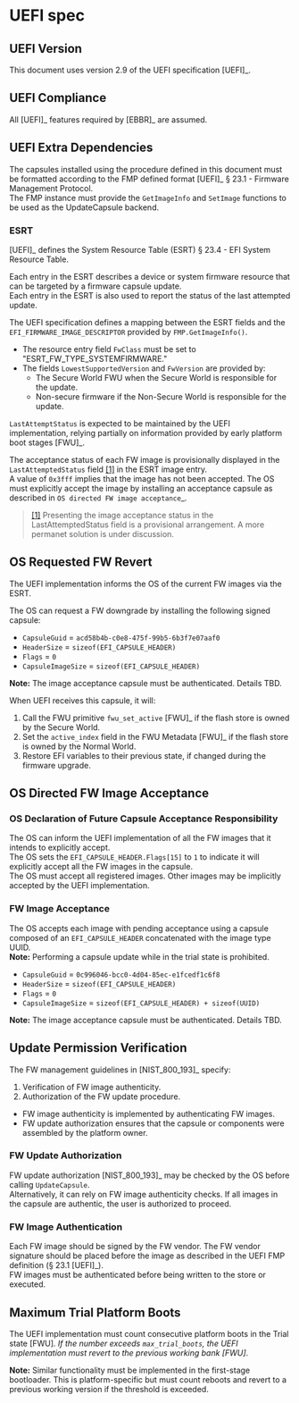 <!--SPDX-License-Identifier:** CC-BY-SA-4.0-->

# UEFI spec


## UEFI Version

This document uses version 2.9 of the UEFI specification [UEFI]_.


## UEFI Compliance

All [UEFI]_ features required by [EBBR]_ are assumed.


## UEFI Extra Dependencies

The capsules installed using the procedure defined in this document must be formatted according to the FMP defined format [UEFI]_ § 23.1 - Firmware Management Protocol.  
The FMP instance must provide the `GetImageInfo` and `SetImage` functions to be used as the UpdateCapsule backend.

### ESRT

[UEFI]_ defines the System Resource Table (ESRT) § 23.4 - EFI System Resource Table.

Each entry in the ESRT describes a device or system firmware resource that can be targeted by a firmware capsule update.  
Each entry in the ESRT is also used to report the status of the last attempted update.

The UEFI specification defines a mapping between the ESRT fields and the `EFI_FIRMWARE_IMAGE_DESCRIPTOR` provided by `FMP.GetImageInfo()`.

- The resource entry field `FwClass` must be set to "ESRT_FW_TYPE_SYSTEMFIRMWARE."
- The fields `LowestSupportedVersion` and `FwVersion` are provided by:
  - The Secure World FWU when the Secure World is responsible for the update.
  - Non-secure firmware if the Non-Secure World is responsible for the update.

`LastAttemptStatus` is expected to be maintained by the UEFI implementation, relying partially on information provided by early platform boot stages [FWU]_.

The acceptance status of each FW image is provisionally displayed in the `LastAttemptedStatus` field [[1]](#provisional) in the ESRT image entry.  
A value of `0x3fff` implies that the image has not been accepted. The OS must explicitly accept the image by installing an acceptance capsule as described in `OS directed FW image acceptance`_.

[provisional]: https://gitlab.com/Linaro/trustedsubstrate/mbfw/-/blob/master/source/chapter2-uefi.rst?ref_type=heads&plain=0#id7
>[[1]](#provisional) Presenting the image acceptance status in the LastAttemptedStatus field is a provisional arrangement. A more permanet solution is under discussion.


## OS Requested FW Revert

The UEFI implementation informs the OS of the current FW images via the ESRT.

The OS can request a FW downgrade by installing the following signed capsule:

- `CapsuleGuid` = `acd58b4b-c0e8-475f-99b5-6b3f7e07aaf0`
- `HeaderSize` = `sizeof(EFI_CAPSULE_HEADER)`
- `Flags` = `0`
- `CapsuleImageSize` = `sizeof(EFI_CAPSULE_HEADER)`

**Note:** The image acceptance capsule must be authenticated. Details TBD.

When UEFI receives this capsule, it will:

1. Call the FWU primitive `fwu_set_active` [FWU]_ if the flash store is owned by the Secure World.
2. Set the `active_index` field in the FWU Metadata [FWU]_ if the flash store is owned by the Normal World.
3. Restore EFI variables to their previous state, if changed during the firmware upgrade.


## OS Directed FW Image Acceptance

### OS Declaration of Future Capsule Acceptance Responsibility

The OS can inform the UEFI implementation of all the FW images that it intends to explicitly accept.  
The OS sets the `EFI_CAPSULE_HEADER.Flags[15]` to `1` to indicate it will explicitly accept all the FW images in the capsule.  
The OS must accept all registered images. Other images may be implicitly accepted by the UEFI implementation.

### FW Image Acceptance

The OS accepts each image with pending acceptance using a capsule composed of an `EFI_CAPSULE_HEADER` concatenated with the image type UUID.  
**Note:** Performing a capsule update while in the trial state is prohibited.

- `CapsuleGuid` = `0c996046-bcc0-4d04-85ec-e1fcedf1c6f8`
- `HeaderSize` = `sizeof(EFI_CAPSULE_HEADER)`
- `Flags` = `0`
- `CapsuleImageSize` = `sizeof(EFI_CAPSULE_HEADER) + sizeof(UUID)`

**Note:** The image acceptance capsule must be authenticated. Details TBD.


## Update Permission Verification

The FW management guidelines in [NIST_800_193]_ specify:

1. Verification of FW image authenticity.
2. Authorization of the FW update procedure.

- FW image authenticity is implemented by authenticating FW images.
- FW update authorization ensures that the capsule or components were assembled by the platform owner.

### FW Update Authorization

FW update authorization [NIST_800_193]_ may be checked by the OS before calling `UpdateCapsule`.  
Alternatively, it can rely on FW image authenticity checks. If all images in the capsule are authentic, the user is authorized to proceed.

### FW Image Authentication

Each FW image should be signed by the FW vendor. The FW vendor signature should be placed before the image as described in the UEFI FMP definition (§ 23.1 [UEFI]_).  
FW images must be authenticated before being written to the store or executed.


## Maximum Trial Platform Boots

The UEFI implementation must count consecutive platform boots in the Trial state [FWU]_. If the number exceeds `max_trial_boots`, the UEFI implementation must revert to the previous working bank [FWU]_.

**Note:** Similar functionality must be implemented in the first-stage bootloader. This is platform-specific but must count reboots and revert to a previous working version if the threshold is exceeded.
